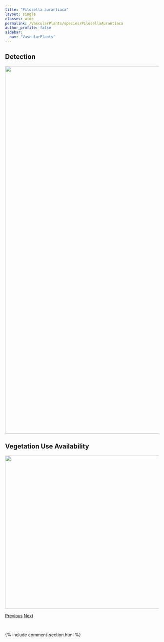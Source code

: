 ```yaml
---
title: "Pilosella aurantiaca"
layout: single
classes: wide
permalink: /VascularPlants/species/PilosellaAurantiaca
author_profile: false
sidebar:
  nav: "VascularPlants"
---
```


<h2>Detection</h2>

<a href="https://drive.google.com/uc?export=view&id=1R_DaZ0FhmIZ1PqlM5WWc8ifUnkOAMbkX">
<img src="https://drive.google.com/uc?export=view&id=1R_DaZ0FhmIZ1PqlM5WWc8ifUnkOAMbkX" height = "1200" width = "800">
</a>


<h2>Vegetation Use Availability</h2>

<a href="https://drive.google.com/uc?export=view&id=15oLMM9UxH6nA2f9MSeC05DAdSQkdt_w4">
<img src="https://drive.google.com/uc?export=view&id=15oLMM9UxH6nA2f9MSeC05DAdSQkdt_w4" height = "500" width = "1000">
</a>


<a href="/DevelopmentWebsite/VascularPlants/species/PicradeniopsisOppositifolia" class="pagination--pager" title="Picradeniopsis oppositifolia">Previous</a> <a href="/DevelopmentWebsite/VascularPlants/species/PilosellaCaespitosa" class="pagination--pager" title="Pilosella caespitosa">Next</a>

<p>&nbsp;</p>

{% include comment-section.html %}

